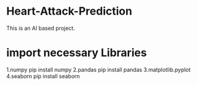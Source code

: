 # Heart-Attack-Prediction
This is an AI based project.
# import necessary Libraries
1.numpy 
 pip install numpy
2.pandas
 pip install pandas
3.matplotlib.pyplot 
4.seaborn
 pip install seaborn
